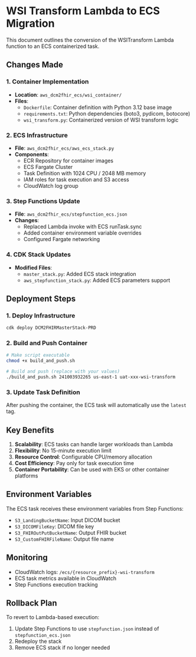 # WSI Transform Lambda to ECS Migration

This document outlines the conversion of the WSITransform Lambda function to an ECS containerized task.

## Changes Made

### 1. Container Implementation
- **Location**: `aws_dcm2fhir_ecs/wsi_container/`
- **Files**:
  - `Dockerfile`: Container definition with Python 3.12 base image
  - `requirements.txt`: Python dependencies (boto3, pydicom, botocore)
  - `wsi_transform.py`: Containerized version of WSI transform logic

### 2. ECS Infrastructure
- **File**: `aws_dcm2fhir_ecs/aws_ecs_stack.py`
- **Components**:
  - ECR Repository for container images
  - ECS Fargate Cluster
  - Task Definition with 1024 CPU / 2048 MB memory
  - IAM roles for task execution and S3 access
  - CloudWatch log group

### 3. Step Functions Update
- **File**: `aws_dcm2fhir_ecs/stepfunction_ecs.json`
- **Changes**:
  - Replaced Lambda invoke with ECS runTask.sync
  - Added container environment variable overrides
  - Configured Fargate networking

### 4. CDK Stack Updates
- **Modified Files**:
  - `master_stack.py`: Added ECS stack integration
  - `aws_stepfunction_stack.py`: Added ECS parameters support

## Deployment Steps

### 1. Deploy Infrastructure
```bash
cdk deploy DCM2FHIRMasterStack-PRD
```

### 2. Build and Push Container
```bash
# Make script executable
chmod +x build_and_push.sh

# Build and push (replace with your values)
./build_and_push.sh 241003932265 us-east-1 uat-xxx-wsi-transform
```

### 3. Update Task Definition
After pushing the container, the ECS task will automatically use the `latest` tag.

## Key Benefits

1. **Scalability**: ECS tasks can handle larger workloads than Lambda
2. **Flexibility**: No 15-minute execution limit
3. **Resource Control**: Configurable CPU/memory allocation
4. **Cost Efficiency**: Pay only for task execution time
5. **Container Portability**: Can be used with EKS or other container platforms

## Environment Variables

The ECS task receives these environment variables from Step Functions:
- `S3_LandingBucketName`: Input DICOM bucket
- `S3_DICOMFileKey`: DICOM file key
- `S3_FHIROutPutBucketName`: Output FHIR bucket
- `S3_CustomFHIRFileName`: Output file name

## Monitoring

- CloudWatch logs: `/ecs/{resource_prefix}-wsi-transform`
- ECS task metrics available in CloudWatch
- Step Functions execution tracking

## Rollback Plan

To revert to Lambda-based execution:
1. Update Step Functions to use `stepfunction.json` instead of `stepfunction_ecs.json`
2. Redeploy the stack
3. Remove ECS stack if no longer needed